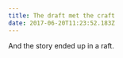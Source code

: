 ```yaml
---
title: The draft met the craft
date: 2017-06-20T11:23:52.183Z
---
```

And the story ended up in a raft.
